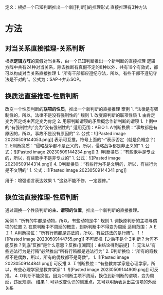 定义：根据一个已知判断推出一个新[[判断]]的推理形式
直接推理有3种方法
# 方法
## 对当关系直接推理-关系判断
根据**逻辑方阵**的真假对当关系，由一个已知判断推出一个新判断的直接推理
逻辑方阵中共有24种对当关系，除去推断有真假不定的8种以外，共有16个有效式，都可以构成对当关系直接推理
	1. “所有干部都应遵纪守法，所以，有些干部不遵纪守法是不对的”。公式为：SAP→并非SOP。
## 换质法直接推理-性质判断
改变一个性质判断的**联项的性质**，推出一个新判断的直接推理
案例
	1. “法律是有强制性的，所以，法律不是没有强制性的”
规则
	1. 改变原判断的联项性质
		1. 由肯定变为否定或由否定变为肯定
	2. 用原判断谓项的矛盾概念作新判断的谓项
		1. 上例中的“有强制性的”变为“没有强制性的”
适用范围：AEIO
	1. A判断换质：“事故都是有原因的，所以，事故不是没有原因的”
		2. 公式：![[Pasted image 20230509144053.png]] 表示可互推，符号上面的“-”表示否定（就是负概念？）
	2. E判断换质：“侵略战争都不是正义的，所以，侵略战争都是非正义的”
		1. 公式：![[Pasted image 20230509144234.png]] 
	3. I判断换质：“有些歌手是专业的，所以，有些歌手不是非专业的”
		1. 公式：![[Pasted image 20230509144314.png]] 
	4. O判断换质：“有些行为不是文明的，所以，有些行为是不文明的”
		1. 公式：![[Pasted image 20230509144341.png]] 

用于：增强语言表达效果
	1. “这路不能不修，一定要修。”
## 换位法直接推理-性质判断
通过调换一个性质判断的**主、谓项的位置**，推出一个新判断的直接推理。

案例
	1. “所有的牛都是动物，所以，有些动物是牛”
规则
	1. 调换原判断的主项与谓项的位置
	2. 在原判断中不周延的概念，到新判断中不得变为周延
适用范围：ＡＥＩ
	1. A判断换位：“所有行贿都是违法的，所以，有些违法的是行贿”。
		1. ![[Pasted image 20230509144755.png]] 不可反推【之后不是个Ｉ判断？为何不能反推？到底“反推”是什么意思？反推/[[溯因]]：由结论得到前提】
			1. 无法从“有些违法行为是行贿”必然推出“所有行贿都是违法行为”
	2. E判断换位：“所有的奇数都不是偶数，所以，所有的偶数都不是奇数”。
		1. ![[Pasted image 20230509144841.png]] 可反推
	3. Ｉ判断换位：“有些教育学家是心理学家，所以，有些心理学家是教育学家”
		1. ![[Pasted image 20230509144909.png]] 可反推。
	4. O判断不能换位。因为O判断主项不周延，换位到新判断的谓项，变为周延，违反规则。
结果
	1. 可以改变认识的侧重点，又可以明确表达出主谓项的外延关系